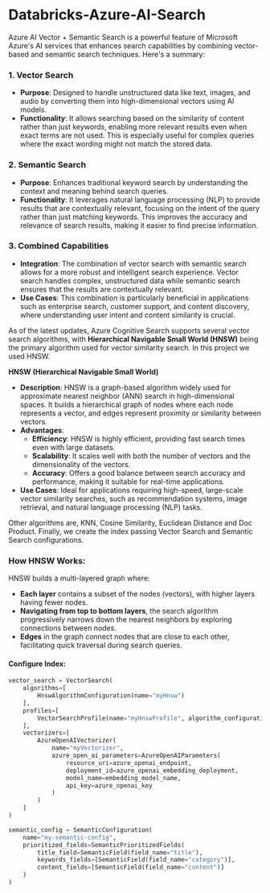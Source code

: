 # Databricks-Azure-AI-Search
Azure AI Vector + Semantic Search is a powerful feature of Microsoft Azure's AI services that enhances search capabilities by combining vector-based and semantic search techniques. Here's a summary:

### **1. Vector Search**
   - **Purpose**: Designed to handle unstructured data like text, images, and audio by converting them into high-dimensional vectors using AI models.
   - **Functionality**: It allows searching based on the similarity of content rather than just keywords, enabling more relevant results even when exact terms are not used. This is especially useful for complex queries where the exact wording might not match the stored data.

### **2. Semantic Search**
   - **Purpose**: Enhances traditional keyword search by understanding the context and meaning behind search queries.
   - **Functionality**: It leverages natural language processing (NLP) to provide results that are contextually relevant, focusing on the intent of the query rather than just matching keywords. This improves the accuracy and relevance of search results, making it easier to find precise information.

### **3. Combined Capabilities**
   - **Integration**: The combination of vector search with semantic search allows for a more robust and intelligent search experience. Vector search handles complex, unstructured data while semantic search ensures that the results are contextually relevant.
   - **Use Cases**: This combination is particularly beneficial in applications such as enterprise search, customer support, and content discovery, where understanding user intent and content similarity is crucial.

As of the latest updates, Azure Cognitive Search supports several vector search algorithms, with **Hierarchical Navigable Small World (HNSW)** being the primary algorithm used for vector similarity search. In this project we used HNSW.

**HNSW (Hierarchical Navigable Small World)**
   - **Description**: HNSW is a graph-based algorithm widely used for approximate nearest neighbor (ANN) search in high-dimensional spaces. It builds a hierarchical graph of nodes where each node represents a vector, and edges represent proximity or similarity between vectors.
   - **Advantages**:
     - **Efficiency**: HNSW is highly efficient, providing fast search times even with large datasets.
     - **Scalability**: It scales well with both the number of vectors and the dimensionality of the vectors.
     - **Accuracy**: Offers a good balance between search accuracy and performance, making it suitable for real-time applications.
   - **Use Cases**: Ideal for applications requiring high-speed, large-scale vector similarity searches, such as recommendation systems, image retrieval, and natural language processing (NLP) tasks.

Other algorithms are, KNN, Cosine Similarity, Euclidean Distance and Doc Product. Finally, we create the index passing Vector Search and Semantic Search configurations.

### **How HNSW Works:**
HNSW builds a multi-layered graph where:
- **Each layer** contains a subset of the nodes (vectors), with higher layers having fewer nodes.
- **Navigating from top to bottom layers**, the search algorithm progressively narrows down the nearest neighbors by exploring connections between nodes.
- **Edges** in the graph connect nodes that are close to each other, facilitating quick traversal during search queries.

#### **Configure Index:**

```python
vector_search = VectorSearch(
    algorithms=[
        HnswAlgorithmConfiguration(name="myHnsw")
    ],
    profiles=[
        VectorSearchProfile(name="myHnswProfile", algorithm_configuration_name="myHnsw", vectorizer="myVectorizer")
    ],
    vectorizers=[
        AzureOpenAIVectorizer(
            name="myVectorizer",
            azure_open_ai_parameters=AzureOpenAIParameters(
                resource_uri=azure_openai_endpoint,
                deployment_id=azure_openai_embedding_deployment,
                model_name=embedding_model_name,
                api_key=azure_openai_key
            )
        )
    ]
)

semantic_config = SemanticConfiguration(
    name="my-semantic-config",
    prioritized_fields=SemanticPrioritizedFields(
        title_field=SemanticField(field_name="title"),
        keywords_fields=[SemanticField(field_name="category")],
        content_fields=[SemanticField(field_name="content")]
    )
)
```
